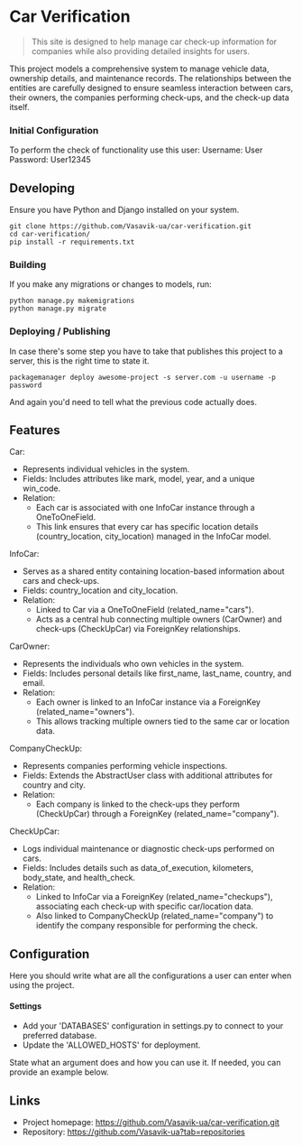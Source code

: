 # Car Verification
> This site is designed to help manage car check-up information for companies while also providing detailed insights for users.

This project models a comprehensive system to manage vehicle data, ownership details, and maintenance records. The relationships between the entities are carefully designed to ensure seamless interaction between cars, their owners, the companies performing check-ups, and the check-up data itself.


### Initial Configuration

To perform the check of functionality use this user:
Username: User
Password: User12345

## Developing

Ensure you have Python and Django installed on your system.

```shell
git clone https://github.com/Vasavik-ua/car-verification.git
cd car-verification/
pip install -r requirements.txt
```


### Building

If you make any migrations or changes to models, run:

```shell
python manage.py makemigrations
python manage.py migrate
```

### Deploying / Publishing

In case there's some step you have to take that publishes this project to a
server, this is the right time to state it.

```shell
packagemanager deploy awesome-project -s server.com -u username -p password
```

And again you'd need to tell what the previous code actually does.

## Features

Car:
* Represents individual vehicles in the system.
* Fields: Includes attributes like mark, model, year, and a unique win_code.
* Relation:
  * Each car is associated with one InfoCar instance through a OneToOneField.
  * This link ensures that every car has specific location details (country_location, city_location) managed in the InfoCar model.

InfoCar:
* Serves as a shared entity containing location-based information about cars and check-ups.
* Fields: country_location and city_location.
* Relation:
  * Linked to Car via a OneToOneField (related_name="cars").
  * Acts as a central hub connecting multiple owners (CarOwner) and check-ups (CheckUpCar) via ForeignKey relationships.

CarOwner:
* Represents the individuals who own vehicles in the system.
* Fields: Includes personal details like first_name, last_name, country, and email.
* Relation:
  * Each owner is linked to an InfoCar instance via a ForeignKey (related_name="owners").
  * This allows tracking multiple owners tied to the same car or location data.

CompanyCheckUp:
* Represents companies performing vehicle inspections.
* Fields: Extends the AbstractUser class with additional attributes for country and city.
* Relation:
  * Each company is linked to the check-ups they perform (CheckUpCar) through a ForeignKey (related_name="company").

CheckUpCar:
* Logs individual maintenance or diagnostic check-ups performed on cars.
* Fields: Includes details such as data_of_execution, kilometers, body_state, and health_check.
* Relation:
  * Linked to InfoCar via a ForeignKey (related_name="checkups"), associating each check-up with specific car/location data.
  * Also linked to CompanyCheckUp (related_name="company") to identify the company responsible for performing the check.

## Configuration

Here you should write what are all the configurations a user can enter when
using the project.

#### Settings
* Add your 'DATABASES' configuration in settings.py to connect to your preferred database.
* Update the 'ALLOWED_HOSTS' for deployment.

State what an argument does and how you can use it. If needed, you can provide
an example below.


## Links

- Project homepage: https://github.com/Vasavik-ua/car-verification.git
- Repository: https://github.com/Vasavik-ua?tab=repositories
